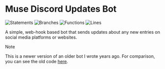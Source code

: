 # Muse Discord Updates Bot

![Statements](https://img.shields.io/badge/statements-61.62%25-red.svg?style=flat)
![Branches](https://img.shields.io/badge/branches-75.73%25-red.svg?style=flat)
![Functions](https://img.shields.io/badge/functions-79.66%25-red.svg?style=flat)
![Lines](https://img.shields.io/badge/lines-61.62%25-red.svg?style=flat)

A simple, web-hook based bot that sends updates about any new entries on social media platforms or websites.

> [!NOTE]  
> This is a newer version of an older bot I wrote years ago. For comparison, you can see the old code [here](https://github.com/ncla/muse-data-bank).
